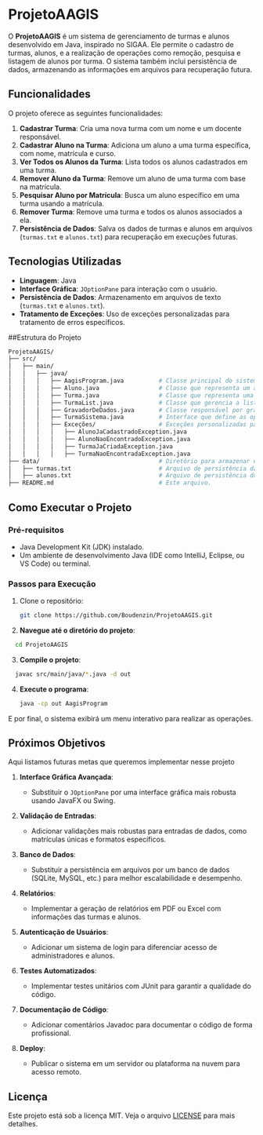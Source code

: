 # ProjetoAAGIS

O **ProjetoAAGIS** é um sistema de gerenciamento de turmas e alunos desenvolvido em Java, inspirado no SIGAA. Ele permite o cadastro de turmas, alunos, e a realização de operações como remoção, pesquisa e listagem de alunos por turma. O sistema também inclui persistência de dados, armazenando as informações em arquivos para recuperação futura.

## Funcionalidades

O projeto oferece as seguintes funcionalidades:

1. **Cadastrar Turma**: Cria uma nova turma com um nome e um docente responsável.
2. **Cadastrar Aluno na Turma**: Adiciona um aluno a uma turma específica, com nome, matrícula e curso.
3. **Ver Todos os Alunos da Turma**: Lista todos os alunos cadastrados em uma turma.
4. **Remover Aluno da Turma**: Remove um aluno de uma turma com base na matrícula.
5. **Pesquisar Aluno por Matrícula**: Busca um aluno específico em uma turma usando a matrícula.
6. **Remover Turma**: Remove uma turma e todos os alunos associados a ela.
7. **Persistência de Dados**: Salva os dados de turmas e alunos em arquivos (`turmas.txt` e `alunos.txt`) para recuperação em execuções futuras.

## Tecnologias Utilizadas

- **Linguagem**: Java
- **Interface Gráfica**: `JOptionPane` para interação com o usuário.
- **Persistência de Dados**: Armazenamento em arquivos de texto (`turmas.txt` e `alunos.txt`).
- **Tratamento de Exceções**: Uso de exceções personalizadas para tratamento de erros específicos.

##Estrutura do Projeto

```bash
ProjetoAAGIS/
├── src/
│   ├── main/
│   │   ├── java/
│   │   │   ├── AagisProgram.java          # Classe principal do sistema.
│   │   │   ├── Aluno.java                 # Classe que representa um aluno.
│   │   │   ├── Turma.java                 # Classe que representa uma turma.
│   │   │   ├── TurmaList.java             # Classe que gerencia a lista de turmas e operações.
│   │   │   ├── GravadorDeDados.java       # Classe responsável por gravar e recuperar dados em arquivos.
│   │   │   ├── TurmaSistema.java          # Interface que define as operações do sistema.
│   │   │   ├── Exceções/                  # Exceções personalizadas para tratamento de erros.
│   │   │   │   ├── AlunoJaCadastradoException.java
│   │   │   │   ├── AlunoNaoEncontradoException.java
│   │   │   │   ├── TurmaJaCriadaException.java
│   │   │   │   ├── TurmaNaoEncontradaException.java
├── data/                                  # Diretório para armazenar os arquivos de dados.
│   ├── turmas.txt                         # Arquivo de persistência das turmas.
│   ├── alunos.txt                         # Arquivo de persistência dos alunos.
├── README.md                              # Este arquivo.

```
## Como Executar o Projeto

### Pré-requisitos
- Java Development Kit (JDK) instalado.
- Um ambiente de desenvolvimento Java (IDE como IntelliJ, Eclipse, ou VS Code) ou terminal.

### Passos para Execução

1. Clone o repositório:
   ```bash
   git clone https://github.com/Boudenzin/ProjetoAAGIS.git
2. **Navegue até o diretório do projeto**:
  ```bash
    cd ProjetoAAGIS
  ```

3. **Compile o projeto**:
  ```bash
    javac src/main/java/*.java -d out
  ```

4. **Execute o programa**:
   ```bash
   java -cp out AagisProgram
   ```
   


E por final, o sistema exibirá um menu interativo para realizar as operações.

## Próximos Objetivos

Aqui listamos futuras metas que queremos implementar nesse projeto

1. **Interface Gráfica Avançada**:
   - Substituir o `JOptionPane` por uma interface gráfica mais robusta usando JavaFX ou Swing.

2. **Validação de Entradas**:
   - Adicionar validações mais robustas para entradas de dados, como matrículas únicas e formatos específicos.

3. **Banco de Dados**:
   - Substituir a persistência em arquivos por um banco de dados (SQLite, MySQL, etc.) para melhor escalabilidade e desempenho.

4. **Relatórios**:
   - Implementar a geração de relatórios em PDF ou Excel com informações das turmas e alunos.

5. **Autenticação de Usuários**:
   - Adicionar um sistema de login para diferenciar acesso de administradores e alunos.

6. **Testes Automatizados**:
   - Implementar testes unitários com JUnit para garantir a qualidade do código.

7. **Documentação de Código**:
   - Adicionar comentários Javadoc para documentar o código de forma profissional.

8. **Deploy**:
   - Publicar o sistema em um servidor ou plataforma na nuvem para acesso remoto.

## Licença

Este projeto está sob a licença MIT. Veja o arquivo [LICENSE](LICENSE) para mais detalhes.
